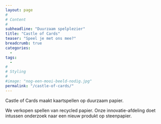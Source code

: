```yaml
---
layout: page
#
# Content
#
subheadline: "Duurzaam spelplezier"
title: "Castle of Cards"
teaser: "Speel je met ons mee?"
breadcrumb: true
categories:
  - 
tags:
  - 
#
# Styling
#
#image: "nog-een-mooi-beeld-nodig.jpg"
permalink: "/castle-of-cards/"
---
```


Castle of Cards maakt kaartspellen op duurzaam papier.

We verkopen spellen van recycled papier.
Onze innovatie-afdeling doet intussen onderzoek naar een nieuw produkt op steenpapier.
